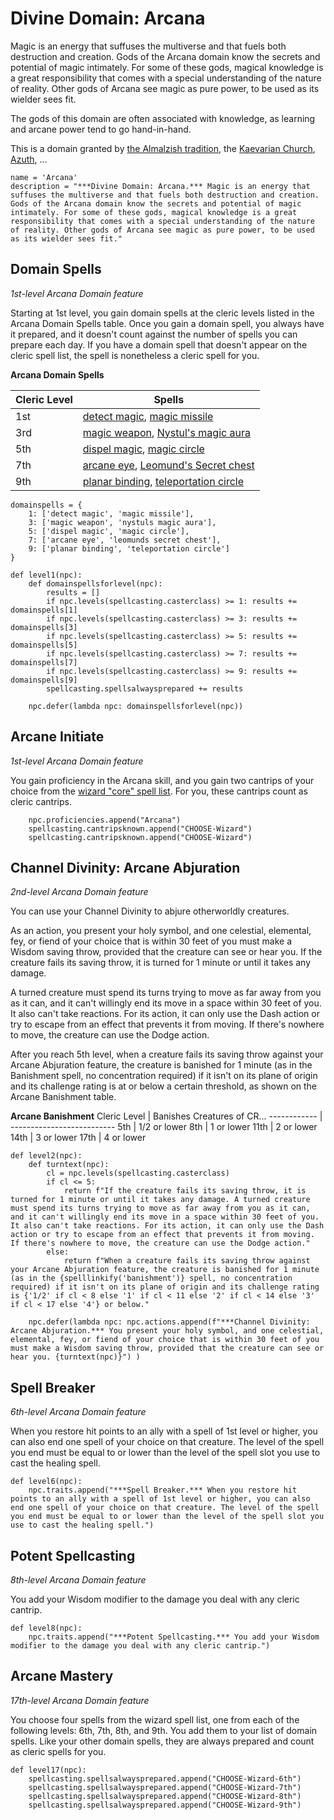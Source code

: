 # Divine Domain: Arcana
Magic is an energy that suffuses the multiverse and that fuels both destruction and creation. Gods of the Arcana domain know the secrets and potential of magic intimately. For some of these gods, magical knowledge is a great responsibility that comes with a special understanding of the nature of reality. Other gods of Arcana see magic as pure power, to be used as its wielder sees fit.

The gods of this domain are often associated with knowledge, as learning and arcane power tend to go hand-in-hand.

This is a domain granted by [the Almalzish tradition](../../Religions/AlUma.md#almalzish-cleric), the [Kaevarian Church](../../Religions/KaevarianChurch.md), [Azuth](../../Religions/Pantheon/Azuth.md), ...

```
name = 'Arcana'
description = "***Divine Domain: Arcana.*** Magic is an energy that suffuses the multiverse and that fuels both destruction and creation. Gods of the Arcana domain know the secrets and potential of magic intimately. For some of these gods, magical knowledge is a great responsibility that comes with a special understanding of the nature of reality. Other gods of Arcana see magic as pure power, to be used as its wielder sees fit."
```

## Domain Spells
*1st-level Arcana Domain feature* 

Starting at 1st level, you gain domain spells at the cleric levels listed in the Arcana Domain Spells table. Once you gain a domain spell, you always have it prepared, and it doesn't count against the number of spells you can prepare each day. If you have a domain spell that doesn't appear on the cleric spell list, the spell is nonetheless a cleric spell for you.

**Arcana Domain Spells**

Cleric Level |	Spells
------------ | -----
1st | [detect magic](../../Magic/Spells/detect-magic.md), [magic missile](../../Magic/Spells/magic-missile.md)
3rd	| [magic weapon](../../Magic/Spells/magic-weapon.md), [Nystul's magic aura](../../Magic/Spells/nystuls-magic-aura.md)
5th	| [dispel magic](../../Magic/Spells/dispel-magic.md), [magic circle](../../Magic/Spells/magic-circle.md)
7th	| [arcane eye](../../Magic/Spells/arcane-eye.md), [Leomund's Secret chest](../../Magic/Spells/leomunds-secret-chest.md)
9th	| [planar binding](../../Magic/Spells/planar-binding.md), [teleportation circle](../../Magic/Spells/teleportation-circle.md)

```
domainspells = {
    1: ['detect magic', 'magic missile'],
    3: ['magic weapon', 'nystuls magic aura'],
    5: ['dispel magic', 'magic circle'],
    7: ['arcane eye', 'leomunds secret chest'],
    9: ['planar binding', 'teleportation circle']
}

def level1(npc):
    def domainspellsforlevel(npc):
        results = []
        if npc.levels(spellcasting.casterclass) >= 1: results += domainspells[1]
        if npc.levels(spellcasting.casterclass) >= 3: results += domainspells[3]
        if npc.levels(spellcasting.casterclass) >= 5: results += domainspells[5]
        if npc.levels(spellcasting.casterclass) >= 7: results += domainspells[7]
        if npc.levels(spellcasting.casterclass) >= 9: results += domainspells[9]
        spellcasting.spellsalwaysprepared += results

    npc.defer(lambda npc: domainspellsforlevel(npc))
```

## Arcane Initiate
*1st-level Arcana Domain feature* 

You gain proficiency in the Arcana skill, and you gain two cantrips of your choice from the [wizard "core" spell list](../Wizard/index.md#core-wizard-spells). For you, these cantrips count as cleric cantrips.

```
    npc.proficiencies.append("Arcana")
    spellcasting.cantripsknown.append("CHOOSE-Wizard")
    spellcasting.cantripsknown.append("CHOOSE-Wizard")
```

## Channel Divinity: Arcane Abjuration
*2nd-level Arcana Domain feature* 

You can use your Channel Divinity to abjure otherworldly creatures.

As an action, you present your holy symbol, and one celestial, elemental, fey, or fiend of your choice that is within 30 feet of you must make a Wisdom saving throw, provided that the creature can see or hear you. If the creature fails its saving throw, it is turned for 1 minute or until it takes any damage.

A turned creature must spend its turns trying to move as far away from you as it can, and it can't willingly end its move in a space within 30 feet of you. It also can't take reactions. For its action, it can only use the Dash action or try to escape from an effect that prevents it from moving. If there's nowhere to move, the creature can use the Dodge action.

After you reach 5th level, when a creature fails its saving throw against your Arcane Abjuration feature, the creature is banished for 1 minute (as in the Banishment spell, no concentration required) if it isn't on its plane of origin and its challenge rating is at or below a certain threshold, as shown on the Arcane Banishment table.

**Arcane Banishment**
Cleric Level |	Banishes Creatures of CR...
------------ | --------------------------
5th | 1/2 or lower
8th	| 1 or lower
11th | 2 or lower
14th | 3 or lower
17th | 4 or lower

```
def level2(npc):
    def turntext(npc): 
        cl = npc.levels(spellcasting.casterclass)
        if cl <= 5:
            return f"If the creature fails its saving throw, it is turned for 1 minute or until it takes any damage. A turned creature must spend its turns trying to move as far away from you as it can, and it can't willingly end its move in a space within 30 feet of you. It also can't take reactions. For its action, it can only use the Dash action or try to escape from an effect that prevents it from moving. If there's nowhere to move, the creature can use the Dodge action."
        else:
            return f"When a creature fails its saving throw against your Arcane Abjuration feature, the creature is banished for 1 minute (as in the {spelllinkify('banishment')} spell, no concentration required) if it isn't on its plane of origin and its challenge rating is {'1/2' if cl < 8 else '1' if cl < 11 else '2' if cl < 14 else '3' if cl < 17 else '4'} or below."

    npc.defer(lambda npc: npc.actions.append(f"***Channel Divinity: Arcane Abjuration.*** You present your holy symbol, and one celestial, elemental, fey, or fiend of your choice that is within 30 feet of you must make a Wisdom saving throw, provided that the creature can see or hear you. {turntext(npc)}") )
```

## Spell Breaker
*6th-level Arcana Domain feature* 

When you restore hit points to an ally with a spell of 1st level or higher, you can also end one spell of your choice on that creature. The level of the spell you end must be equal to or lower than the level of the spell slot you use to cast the healing spell.

```
def level6(npc):
    npc.traits.append("***Spell Breaker.*** When you restore hit points to an ally with a spell of 1st level or higher, you can also end one spell of your choice on that creature. The level of the spell you end must be equal to or lower than the level of the spell slot you use to cast the healing spell.")
```

## Potent Spellcasting
*8th-level Arcana Domain feature* 

You add your Wisdom modifier to the damage you deal with any cleric cantrip.

```
def level8(npc):
    npc.traits.append("***Potent Spellcasting.*** You add your Wisdom modifier to the damage you deal with any cleric cantrip.")
```

## Arcane Mastery
*17th-level Arcana Domain feature* 

You choose four spells from the wizard spell list, one from each of the following levels: 6th, 7th, 8th, and 9th. You add them to your list of domain spells. Like your other domain spells, they are always prepared and count as cleric spells for you.

```
def level17(npc):
    spellcasting.spellsalwaysprepared.append("CHOOSE-Wizard-6th")
    spellcasting.spellsalwaysprepared.append("CHOOSE-Wizard-7th")
    spellcasting.spellsalwaysprepared.append("CHOOSE-Wizard-8th")
    spellcasting.spellsalwaysprepared.append("CHOOSE-Wizard-9th")
```
